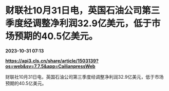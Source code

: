 # 财联社10月31日电，英国石油公司第三季度经调整净利润32.9亿美元，低于市场预期的40.5亿美元。

**2023-10-31 07:13**

**https://api3.cls.cn/share/article/1503139?os=web&sv=7.7.5&app=CailianpressWeb**

财联社10月31日电，英国石油公司第三季度经调整净利润32.9亿美元，低于市场预期的40.5亿美元。